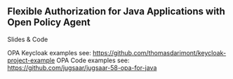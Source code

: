 Flexible Authorization for Java Applications with Open Policy Agent
----

Slides &amp; Code

OPA Keycloak examples see: https://github.com/thomasdarimont/keycloak-project-example
OPA Code examples see: https://github.com/jugsaar/jugsaar-58-opa-for-java
